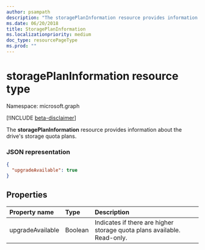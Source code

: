 ```yaml
---
author: psampath
description: "The storagePlanInformation resource provides information about the drive's storage quota plans."
ms.date: 06/20/2018
title: StoragePlanInformation
ms.localizationpriority: medium
doc_type: resourcePageType
ms.prod: ""
---
```

# storagePlanInformation resource type

Namespace: microsoft.graph

[!INCLUDE [beta-disclaimer](../../includes/beta-disclaimer.md)]

The **storagePlanInformation** resource provides information about the drive's storage quota plans.

### JSON representation

<!-- {
  "blockType": "resource",
  "optionalProperties": [ ],
   "@odata.type": "microsoft.graph.storagePlanInformation",
} -->

```json
{
  "upgradeAvailable": true
}

```
## Properties

| Property name     | Type      | Description                                                             |
|:------------------|:----------|:----------------------------------------------------------------------- |
| upgradeAvailable  | Boolean   | Indicates if there are higher storage quota plans available. Read-only. |


<!--
{
  "type": "#page.annotation",
  "description": "storagePlanInformation resource contains information about storage quota plans that make up the drive's storage space quota.",
  "keywords": "quota,plans,upgradeAvailable",
  "section": "documentation",
  "tocPath": "Resources/StoragePlanInformation",
  "suppressions": []
}
-->



